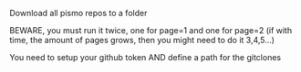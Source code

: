 Download all pismo repos to a folder

BEWARE, you must run it twice, one for page=1 and one for page=2
(if with time, the amount of pages grows, then you might need to do it 3,4,5...)

You need to setup your github token AND define a path for the gitclones